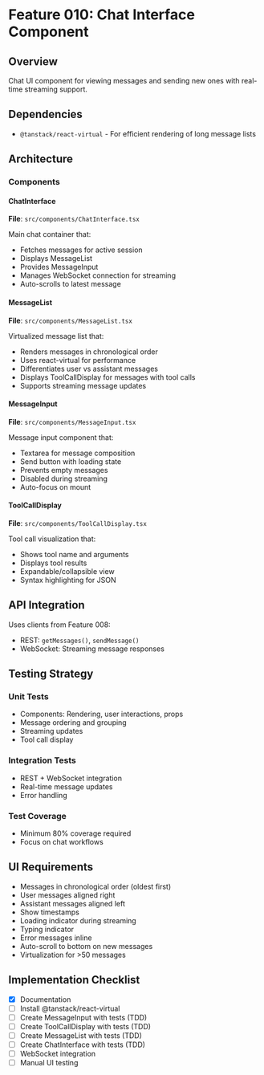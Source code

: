 # Feature 010: Chat Interface Component

## Overview
Chat UI component for viewing messages and sending new ones with real-time streaming support.

## Dependencies
- `@tanstack/react-virtual` - For efficient rendering of long message lists

## Architecture

### Components

#### ChatInterface
**File**: `src/components/ChatInterface.tsx`

Main chat container that:
- Fetches messages for active session
- Displays MessageList
- Provides MessageInput
- Manages WebSocket connection for streaming
- Auto-scrolls to latest message

#### MessageList
**File**: `src/components/MessageList.tsx`

Virtualized message list that:
- Renders messages in chronological order
- Uses react-virtual for performance
- Differentiates user vs assistant messages
- Displays ToolCallDisplay for messages with tool calls
- Supports streaming message updates

#### MessageInput
**File**: `src/components/MessageInput.tsx`

Message input component that:
- Textarea for message composition
- Send button with loading state
- Prevents empty messages
- Disabled during streaming
- Auto-focus on mount

#### ToolCallDisplay
**File**: `src/components/ToolCallDisplay.tsx`

Tool call visualization that:
- Shows tool name and arguments
- Displays tool results
- Expandable/collapsible view
- Syntax highlighting for JSON

## API Integration

Uses clients from Feature 008:
- REST: `getMessages()`, `sendMessage()`
- WebSocket: Streaming message responses

## Testing Strategy

### Unit Tests
- Components: Rendering, user interactions, props
- Message ordering and grouping
- Streaming updates
- Tool call display

### Integration Tests
- REST + WebSocket integration
- Real-time message updates
- Error handling

### Test Coverage
- Minimum 80% coverage required
- Focus on chat workflows

## UI Requirements

- Messages in chronological order (oldest first)
- User messages aligned right
- Assistant messages aligned left
- Show timestamps
- Loading indicator during streaming
- Typing indicator
- Error messages inline
- Auto-scroll to bottom on new messages
- Virtualization for >50 messages

## Implementation Checklist

- [x] Documentation
- [ ] Install @tanstack/react-virtual
- [ ] Create MessageInput with tests (TDD)
- [ ] Create ToolCallDisplay with tests (TDD)
- [ ] Create MessageList with tests (TDD)
- [ ] Create ChatInterface with tests (TDD)
- [ ] WebSocket integration
- [ ] Manual UI testing
